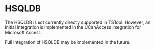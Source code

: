 # HSQLDB

The HSQLDB is not currently directly supported in TSTool.
However, an initial integration is implemented in the UCanAccess integration for Microsoft Access.

Full integration of HSQLDB may be implemented in the future.